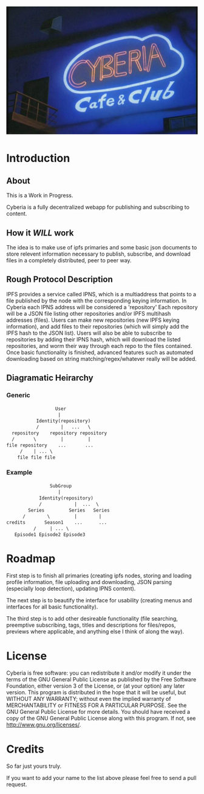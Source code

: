 <h1 align="center">
    <img src="https://raw.githubusercontent.com/fullmetal1/Cyberia/master/logo.jpg" alt="Cyberia logo" />
</h1>

# Introduction

## About

This is a Work in Progress.

Cyberia is a fully decentralized webapp for publishing and subscribing to content.

## How it *WILL* work

The idea is to make use of ipfs primaries and some basic json documents to store relevent information necessary to publish, subscribe, and download files in a completely distributed, peer to peer way. 

## Rough Protocol Description

IPFS provides a service called IPNS, which is a multiaddress that points to a file published by the node with the corresponding keying information. In Cyberia each IPNS address will be considered a 'repository' Each repository will be a JSON file listing other repositories and/or IPFS multihash addresses (files). Users can make new repositories (new IPFS keying information), and add files to their repositories (which will simply add the IPFS hash to the JSON list). Users will also be able to subscribe to repositories by adding their IPNS hash, which will download the listed repositories, and worm their way through each repo to the files contained. Once basic functionality is finished, advanced features such as automated downloading based on string matching/regex/whatever really will be added.

## Diagramatic Heirarchy

### Generic

                      User
                       |
               Identity(repository)
               /        |   ...   \
      repository    repository repository
      /       \         |         |
    file repository    ...       ...
         /    | ... \
        file file file

### Example

                    SubGroup
                       |
                Identity(repository)
                /            |  ...  \
            Series         Series   Series
          /        \         |        |
    credits       Season1    ...      ...
              /     | ... \
       Episode1 Episode2 Episode3

# Roadmap

First step is to finish all primaries (creating ipfs nodes, storing and loading profile information, file uploading and downloading, JSON parsing (especially loop detection), updating IPNS content).

The next step is to beautify the interface for usability (creating menus and interfaces for all basic functionality).

The third step is to add other desireable functionality (file searching, preemptive subscribing, tags, titles and descriptions for files/repos, previews where applicable, and anything else I think of along the way).

# License

Cyberia is free software: you can redistribute it and/or modify it under the terms of the GNU General Public License as published by the Free Software Foundation, either version 3 of the License, or (at your option) any later version. This program is distributed in the hope that it will be useful, but WITHOUT ANY WARRANTY; without even the implied warranty of MERCHANTABILITY or FITNESS FOR A PARTICULAR PURPOSE. See the GNU General Public License for more details. You should have received a copy of the GNU General Public License along with this program. If not, see <http://www.gnu.org/licenses/>.

# Credits

So far just yours truly. 

If you want to add your name to the list above please feel free to send a pull request.
